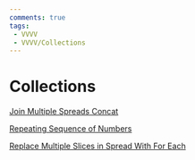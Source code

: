 ```yaml
---
comments: true
tags:
 - VVVV
 - VVVV/Collections
---
```



# Collections


[Join Multiple Spreads Concat](JoinMultipleSpreadsConcat.md)

[Repeating Sequence of Numbers](RepeatingSequenzNumbers.md)

[Replace Multiple Slices in Spread With For Each](ReplaceMultipleSlicesSpreadForEach.md)